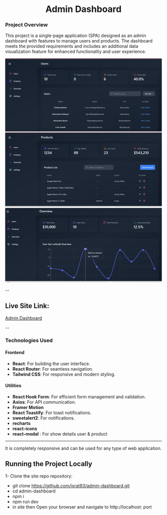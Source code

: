 <h1 align="center"> Admin Dashboard</h1>

### Project Overview

This project is a single-page application (SPA) designed as an admin dashboard with features to manage users and products. The dashboard meets the provided requirements and includes an additional data visualization feature for enhanced functionality and user experience.

![Demo App](/public/Screenshot%202025-02-07%20115422.png)
![Demo App](public/Screenshot%202025-02-07%20115812.png)
![Demo App](/public/Screenshot%202025-02-07%20115539.png)


--

## Live Site Link:
[Admin Dashboard](https://admin-dashboard-beta-orpin.vercel.app/)

--



### Technologies Used

#### **Frontend**
- **React**: For building the user interface.
- **React Router**: For seamless navigation.
- **Tailwind CSS**: For responsive and modern styling.



#### **Utilities**
- **React Hook Form**: For efficient form management and validation.
- **Axios**: For API communication.
- **Framer Motion**
- **React Toastify**: For toast notifications.
- **sweetalert2**: For notifications.
- **recharts**
- **react-icons**
- **react-modal** : For show details user & product

---


It is completely responsive and can be used for any type of web application.

## Running the Project Locally

1- Clone the site repo repository:
- git clone https://github.com/israt83/admin-dashboard.git
- cd admin-dashboard
- npm i
- npm run dev  
- in  site  then Open your browser and navigate to http://localhost: port



